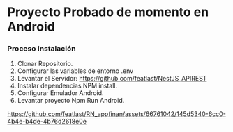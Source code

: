
# Proyecto Probado de momento en Android

### Proceso Instalación
1. Clonar Repositorio.
2. Configurar las variables de entorno .env
3. Levantar el Servidor: https://github.com/featlast/NestJS_APIREST
4. Instalar dependencias NPM install.
5. Configurar Emulador Android.
6. Levantar proyecto Npm Run Android.




https://github.com/featlast/RN_appfinan/assets/66761042/145d5340-6cc0-4b4e-b4de-4b76d2618e0e

